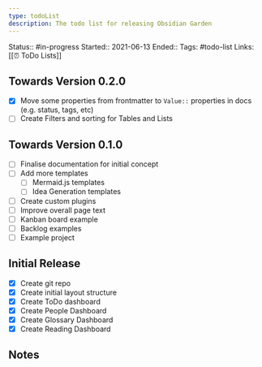 ```yaml
---
type: todoList
description: The todo list for releasing Obsidian Garden
---
```

Status:: #in-progress 
Started:: 2021-06-13
Ended:: 
Tags: #todo-list
Links: [[⏰ ToDo Lists]]

## Towards Version 0.2.0
- [x] Move some properties from frontmatter to `Value::` properties in docs (e.g. status, tags, etc)
- [ ] Create Filters and sorting for Tables and Lists

## Towards Version 0.1.0
- [ ] Finalise documentation for initial concept
- [ ] Add more templates
	- [ ] Mermaid.js templates
	- [ ] Idea Generation templates
- [ ] Create custom plugins
- [ ] Improve overall page text
- [ ] Kanban board example
- [ ] Backlog examples
- [ ] Example project

## Initial Release
- [x] Create git repo
- [x] Create initial layout structure
- [x] Create ToDo dashboard
- [x] Create People Dashboard
- [x] Create Glossary Dashboard
- [x] Create Reading Dashboard

## Notes
